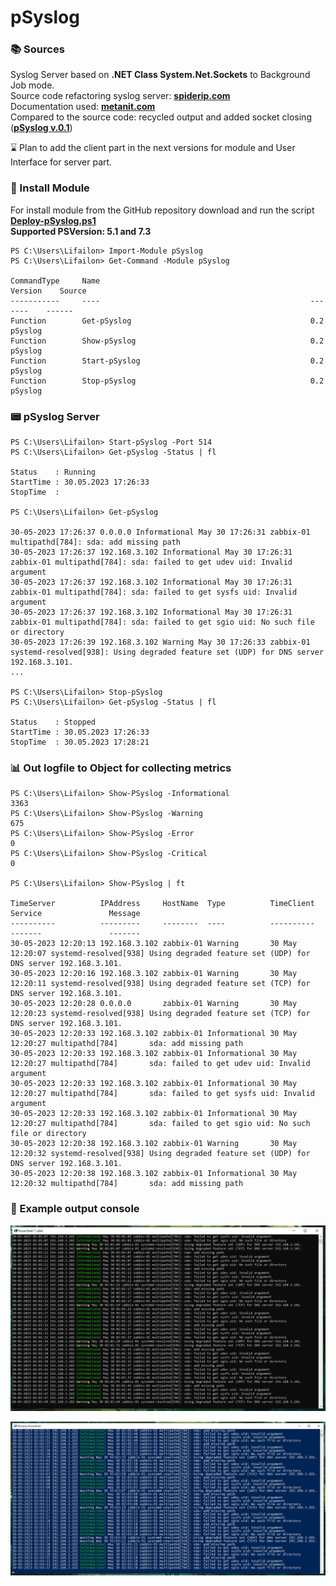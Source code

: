 # pSyslog

### 📚 Sources
Syslog Server based on **.NET Class System.Net.Sockets** to Background Job mode. \
Source code refactoring syslog server: **[spiderip.com](https://spiderip.com/blog/2018/07/syslog)** \
Documentation used: **[metanit.com](https://metanit.com/sharp/net/3.1.php)** \
Compared to the source code: recycled output and added socket closing (**[pSyslog v.0.1](https://github.com/Lifailon/pSyslog/blob/rsa/Module/pSyslog/0.1/pSyslog-0.1.psm1)**)

⌛ Plan to add the client part in the next versions for module and User Interface for server part.

### 🚀 Install Module

For install module from the GitHub repository download and run the script **[Deploy-pSyslog.ps1](https://github.com/Lifailon/pSyslog/blob/rsa/Module/Deploy-pSyslog.ps1)** \
**Supported PSVersion: 5.1 and 7.3**

```
PS C:\Users\Lifailon> Import-Module pSyslog
PS C:\Users\Lifailon> Get-Command -Module pSyslog

CommandType     Name                                               Version    Source
-----------     ----                                               -------    ------
Function        Get-pSyslog                                        0.2        pSyslog
Function        Show-pSyslog                                       0.2        pSyslog
Function        Start-pSyslog                                      0.2        pSyslog
Function        Stop-pSyslog                                       0.2        pSyslog
```

### 📟 pSyslog Server
```
PS C:\Users\Lifailon> Start-pSyslog -Port 514
PS C:\Users\Lifailon> Get-pSyslog -Status | fl

Status    : Running
StartTime : 30.05.2023 17:26:33
StopTime  :

PS C:\Users\Lifailon> Get-pSyslog

30-05-2023 17:26:37 0.0.0.0 Informational May 30 17:26:31 zabbix-01 multipathd[784]: sda: add missing path
30-05-2023 17:26:37 192.168.3.102 Informational May 30 17:26:31 zabbix-01 multipathd[784]: sda: failed to get udev uid: Invalid argument
30-05-2023 17:26:37 192.168.3.102 Informational May 30 17:26:31 zabbix-01 multipathd[784]: sda: failed to get sysfs uid: Invalid argument
30-05-2023 17:26:37 192.168.3.102 Informational May 30 17:26:31 zabbix-01 multipathd[784]: sda: failed to get sgio uid: No such file or directory
30-05-2023 17:26:39 192.168.3.102 Warning May 30 17:26:33 zabbix-01 systemd-resolved[938]: Using degraded feature set (UDP) for DNS server 192.168.3.101.
...

PS C:\Users\Lifailon> Stop-pSyslog
PS C:\Users\Lifailon> Get-pSyslog -Status | fl

Status    : Stopped
StartTime : 30.05.2023 17:26:33
StopTime  : 30.05.2023 17:28:21
```

### 📊 Out logfile to Object for collecting metrics
```
PS C:\Users\Lifailon> Show-PSyslog -Informational
3363
PS C:\Users\Lifailon> Show-PSyslog -Warning
675
PS C:\Users\Lifailon> Show-PSyslog -Error
0
PS C:\Users\Lifailon> Show-PSyslog -Critical
0

PS C:\Users\Lifailon> Show-PSyslog | ft

TimeServer          IPAddress     HostName  Type          TimeClient      Service               Message
----------          ---------     --------  ----          ----------      -------               -------
30-05-2023 12:20:13 192.168.3.102 zabbix-01 Warning       30 May 12:20:07 systemd-resolved[938] Using degraded feature set (UDP) for DNS server 192.168.3.101.
30-05-2023 12:20:16 192.168.3.102 zabbix-01 Warning       30 May 12:20:11 systemd-resolved[938] Using degraded feature set (TCP) for DNS server 192.168.3.101.
30-05-2023 12:20:28 0.0.0.0       zabbix-01 Warning       30 May 12:20:23 systemd-resolved[938] Using degraded feature set (TCP) for DNS server 192.168.3.101.
30-05-2023 12:20:33 192.168.3.102 zabbix-01 Informational 30 May 12:20:27 multipathd[784]       sda: add missing path
30-05-2023 12:20:33 192.168.3.102 zabbix-01 Informational 30 May 12:20:27 multipathd[784]       sda: failed to get udev uid: Invalid argument
30-05-2023 12:20:33 192.168.3.102 zabbix-01 Informational 30 May 12:20:27 multipathd[784]       sda: failed to get sysfs uid: Invalid argument
30-05-2023 12:20:33 192.168.3.102 zabbix-01 Informational 30 May 12:20:27 multipathd[784]       sda: failed to get sgio uid: No such file or directory
30-05-2023 12:20:38 192.168.3.102 zabbix-01 Warning       30 May 12:20:32 systemd-resolved[938] Using degraded feature set (UDP) for DNS server 192.168.3.101.
30-05-2023 12:20:38 192.168.3.102 zabbix-01 Informational 30 May 12:20:32 multipathd[784]       sda: add missing path
```

### 🎉 Example output console

![Image alt](https://github.com/Lifailon/pSyslog/blob/rsa/Screen/0.1-PS7.jpg)

![Image alt](https://github.com/Lifailon/pSyslog/blob/rsa/Screen/0.1-PS5.jpg)
